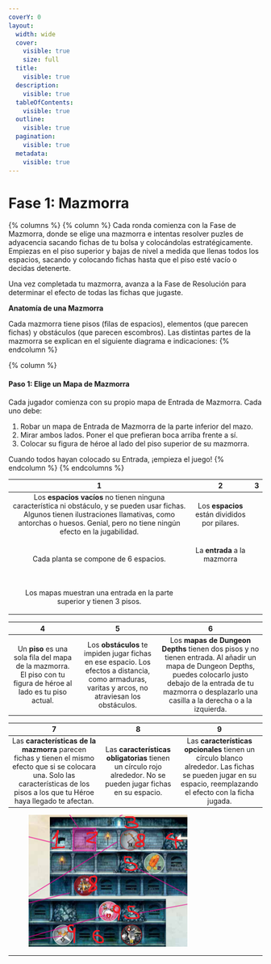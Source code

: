 ```yaml
---
coverY: 0
layout:
  width: wide
  cover:
    visible: true
    size: full
  title:
    visible: true
  description:
    visible: true
  tableOfContents:
    visible: true
  outline:
    visible: true
  pagination:
    visible: true
  metadata:
    visible: true
---
```


# Fase 1: Mazmorra

{% columns %}
{% column %}
Cada ronda comienza con la Fase de Mazmorra, donde se elige una mazmorra e intentas resolver puzles de adyacencia sacando fichas de tu bolsa y colocándolas estratégicamente. Empiezas en el piso superior y bajas de nivel a medida que llenas todos los espacios, sacando y colocando fichas hasta que el piso esté vacío o decidas detenerte.

Una vez completada tu mazmorra, avanza a la Fase de Resolución para determinar el efecto de todas las fichas que jugaste.

**Anatomía de una Mazmorra**

Cada mazmorra tiene pisos (filas de espacios), elementos (que parecen fichas) y obstáculos (que parecen escombros). Las distintas partes de la mazmorra se explican en el siguiente diagrama e indicaciones:
{% endcolumn %}

{% column %}
#### Paso 1: Elige un Mapa de Mazmorra <a href="#paso-1-elige-un-mapa-de-mazmorra" id="paso-1-elige-un-mapa-de-mazmorra"></a>

Cada jugador comienza con su propio mapa de Entrada de Mazmorra. Cada uno debe:

1. Robar un mapa de Entrada de Mazmorra de la parte inferior del mazo.
2. Mirar ambos lados. Poner el que prefieran boca arriba frente a sí.
3. Colocar su figura de héroe al lado del piso superior de su mazmorra.

Cuando todos hayan colocado su Entrada, ¡empieza el juego!
{% endcolumn %}
{% endcolumns %}

|                                                                                                             1                                                                                                            |                       2                       |  3  |
| :----------------------------------------------------------------------------------------------------------------------------------------------------------------------------------------------------------------------: | :-------------------------------------------: | :-: |
| Los **espacios vacíos** no tienen ninguna característica ni obstáculo, y se pueden usar fichas. Algunos tienen ilustraciones llamativas, como antorchas o huesos. Genial, pero no tiene ningún efecto en la jugabilidad. | Los **espacios** están divididos por pilares. |     |
|                                                                                     <p><br>Cada planta se compone de 6 espacios.</p>                                                                                     |          La **entrada** a la mazmorra         |     |
|                                                                     <p><br>Los mapas muestran una entrada en la parte superior y tienen 3 pisos.</p>                                                                     |                                               |     |

|                                                        4                                                        |                                                                          5                                                                         |                                                                                                                6                                                                                                               |
| :-------------------------------------------------------------------------------------------------------------: | :------------------------------------------------------------------------------------------------------------------------------------------------: | :----------------------------------------------------------------------------------------------------------------------------------------------------------------------------------------------------------------------------: |
| Un **piso** es una sola fila del mapa de la mazmorra. El piso con tu figura de héroe al lado es tu piso actual. | Los **obstáculos** te impiden jugar fichas en ese espacio. Los efectos a distancia, como armaduras, varitas y arcos, no atraviesan los obstáculos. | Los **mapas de Dungeon Depths** tienen dos pisos y no tienen entrada. Al añadir un mapa de Dungeon Depths, puedes colocarlo justo debajo de la entrada de tu mazmorra o desplazarlo una casilla a la derecha o a la izquierda. |

|                                                                                             7                                                                                            |                                                        8                                                        |                                                                               9                                                                              |
| :--------------------------------------------------------------------------------------------------------------------------------------------------------------------------------------: | :-------------------------------------------------------------------------------------------------------------: | :----------------------------------------------------------------------------------------------------------------------------------------------------------: |
| Las **características de la mazmorra** parecen fichas y tienen el mismo efecto que si se colocara una. Solo las características de los pisos a los que tu Héroe haya llegado te afectan. | Las **características obligatorias** tienen un círculo rojo alrededor. No se pueden jugar fichas en su espacio. | Las **características opcionales** tienen un círculo blanco alrededor. Las fichas se pueden jugar en su espacio, reemplazando el efecto con la ficha jugada. |

<figure><img src="../.gitbook/assets/fotomazmorra1.png" alt=""><figcaption></figcaption></figure>

***

### &#x20;<a href="#paso-1-elige-un-mapa-de-mazmorra" id="paso-1-elige-un-mapa-de-mazmorra"></a>
